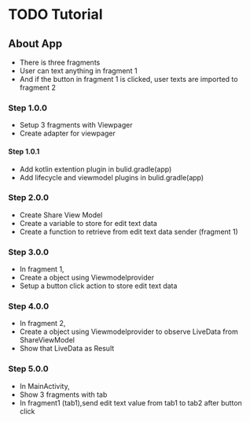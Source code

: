 # TODO Tutorial

## About App
- There is three fragments
- User can text anything in fragment 1
- And if the button in fragment 1 is clicked, user texts are imported to fragment 2

### Step 1.0.0
- Setup 3 fragments with Viewpager
- Create adapter for viewpager

#### Step 1.0.1
- Add kotlin extention plugin in bulid.gradle(app)
- Add lifecycle and viewmodel plugins in bulid.gradle(app) 

### Step 2.0.0
- Create Share View Model
- Create a variable to store for edit text data
- Create a function to retrieve from edit text data sender (fragment 1)

### Step 3.0.0
- In fragment 1,
- Create a object using Viewmodelprovider
- Setup a button click action to store edit text data

### Step 4.0.0
- In fragment 2,
- Create a object using Viewmodelprovider to observe LiveData from ShareViewModel
- Show that LiveData as Result

### Step 5.0.0
- In MainActivity,
- Show 3 fragments with tab
- In fragment1 (tab1),send edit text value from tab1 to tab2 after button click
